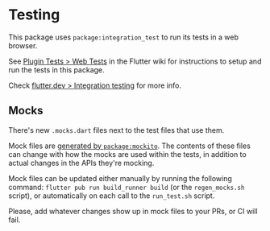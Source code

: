 # Testing

This package uses `package:integration_test` to run its tests in a web browser.

See [Plugin Tests > Web Tests](https://github.com/flutter/flutter/wiki/Plugin-Tests#web-tests)
in the Flutter wiki for instructions to setup and run the tests in this package.

Check [flutter.dev > Integration testing](https://flutter.dev/docs/testing/integration-tests)
for more info.

## Mocks

There's new `.mocks.dart` files next to the test files that use them.

Mock files are [generated by `package:mockito`](https://github.com/dart-lang/mockito/blob/master/NULL_SAFETY_README.md#code-generation). The contents of these files can change with how the mocks are used within the tests, in addition to actual changes in the APIs they're mocking.

Mock files can be updated either manually by running the following command: `flutter pub run build_runner build` (or the `regen_mocks.sh` script), or automatically on each call to the `run_test.sh` script.

Please, add whatever changes show up in mock files to your PRs, or CI will fail.
